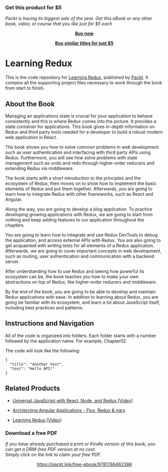 
### Get this product for $5

<i>Packt is having its biggest sale of the year. Get this eBook or any other book, video, or course that you like just for $5 each</i>


<b><p align='center'>[Buy now](https://packt.link/9781786462398)</p></b>


<b><p align='center'>[Buy similar titles for just $5](https://subscription.packtpub.com/search)</p></b>


# Learning Redux
This is the code repository for [Learning Redux](https://www.packtpub.com/web-development/learning-redux?utm_source=github&utm_medium=repository&utm_campaign=9781786462398), published by [Packt](https://www.packtpub.com/?utm_source=github). It contains all the supporting project files necessary to work through the book from start to finish.

## About the Book
Managing an applications state is crucial for your application to behave consistently and this is where Redux comes into the picture. It provides a state container for applications. This book gives in-depth information on Redux and third party tools needed for a developer to build a robust modern web application in React.

The book shows you how to solve common problems in web development such as user authentication and interfacing with third party APIs using Redux. Furthermore, you will see how solve problems with state management such as undo and redo through higher-order reducers and extending Redux via middleware.

The book starts with a short introduction to the principles and the ecosystem of Redux, then moves on to show how to implement the basic elements of Redux and put them together. Afterwards, you are going to learn how to integrate Redux with other frameworks, such as React and Angular.

Along the way, you are going to develop a blog application. To practice developing growing applications with Redux, we are going to start from nothing and keep adding features to our application throughout the chapters.

You are going to learn how to integrate and use Redux DevTools to debug the application, and access external APIs with Redux. You are also going to get acquainted with writing tests for all elements of a Redux application. Afterwards, we are going to cover important concepts in web development, such as routing, user authentication and communication with a backend server.

After understanding how to use Redux and seeing how powerful its ecosystem can be, the book teaches you how to make your own abstractions on top of Redux, like higher-order reducers and middleware.

By the end of the book, you are going to be able to develop and maintain Redux applications with ease. In addition to learning about Redux, you are going be familiar with its ecosystem, and learn a lot about JavaScript itself, including best practices and patterns.

## Instructions and Navigation
All of the code is organized into folders. Each folder starts with a number followed by the application name. For example, Chapter02.



The code will look like the following:
```
{
  "title": "Another test",
  "text": "Hello API!"
}
```



## Related Products
* [Universal JavaScript with React, Node, and Redux [Video]](https://www.packtpub.com/web-development/universal-javascript-react-node-and-redux-video?utm_source=github&utm_medium=repository&utm_campaign=9781787286795)

* [Architecting Angular Applications - Flux, Redux & ngrx](https://www.packtpub.com/web-development/architecting-angular-applications-flux-redux-ngrx?utm_source=github&utm_medium=repository&utm_campaign=9781787122406)

* [Learning Redux [Video]](https://www.packtpub.com/web-development/learning-redux-video?utm_source=github&utm_medium=repository&utm_campaign=9781787125810)

### Download a free PDF

 <i>If you have already purchased a print or Kindle version of this book, you can get a DRM-free PDF version at no cost.<br>Simply click on the link to claim your free PDF.</i>
<p align="center"> <a href="https://packt.link/free-ebook/9781786462398">https://packt.link/free-ebook/9781786462398 </a> </p>